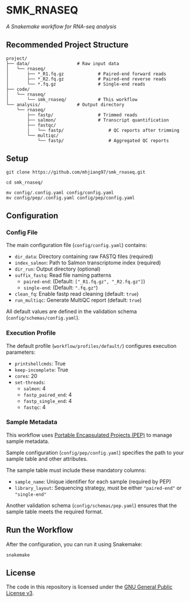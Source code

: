 # SMK_RNASEQ

*A Snakemake workflow for RNA-seq analysis*

## Recommended Project Structure

```
project/
├── data/                  # Raw input data
│   └── rnaseq/
│       ├── *_R1.fq.gz             # Paired-end forward reads
│       ├── *_R2.fq.gz             # Paired-end reverse reads
│       └── *.fq.gz                # Single-end reads
├── code/
│   └── rnaseq/
│       └── smk_rnaseq/            # This workflow
└── analysis/              # Output directory
    └── rnaseq/
        ├── fastp/                 # Trimmed reads
        ├── salmon/                # Transcript quantification
        ├── fastqc/
        |   └── fastp/                 # QC reports after trimming
        └── multiqc/
            └── fastp/                 # Aggregated QC reports
```

## Setup

```shell
git clone https://github.com/mhjiang97/smk_rnaseq.git

cd smk_rnaseq/

mv config/.config.yaml config/config.yaml
mv config/pep/.config.yaml config/pep/config.yaml
```

## Configuration

### Config File

The main configuration file (`config/config.yaml`) contains:

- `dir_data`: Directory containing raw FASTQ files (required)
- `index_salmon`: Path to Salmon transcriptome index (required)
- `dir_run`: Output directory (optional)
- `suffix_fastq`: Read file naming patterns
  - `paired-end`: (Default: `["_R1.fq.gz", "_R2.fq.gz"]`)
  - `single-end`: (Default: `".fq.gz"`)
- `clean_fq`: Enable fastp read cleaning (default: `true`)
- `run_multiqc`: Generate MultiQC report (default: `true`)

All default values are defined in the validation schema (`config/schemas/config.yaml`).

### Execution Profile

The default profile (`workflow/profiles/default/`) configures execution parameters:
- `printshellcmds`:  True
- `keep-incomplete`: True
- `cores`: 20
- `set-threads`:
  - `salmon`: 4
  - `fastp_paired_end`: 4
  - `fastp_single_end`: 4
  - `fastqc`: 4

### Sample Metadata

This workflow uses [Portable Encapsulated Projects (PEP)](https://pep.databio.org/) to manage sample metadata.

Sample configuration (`config/pep/config.yaml`) specifies the path to your sample table and other attributes.

The sample table must include these mandatory columns:

- `sample_name`: Unique identifier for each sample (required by PEP)
- `library_layout`: Sequencing strategy, must be either `"paired-end"` or `"single-end"`

Another validation schema (`config/schemas/pep.yaml`) ensures that the sample table meets the required format.

## Run the Workflow

After the configuration, you can run it using Snakemake:

```shell
snakemake
```

## License

The code in this repository is licensed under the [GNU General Public License v3](http://www.gnu.org/licenses/gpl-3.0.html).
